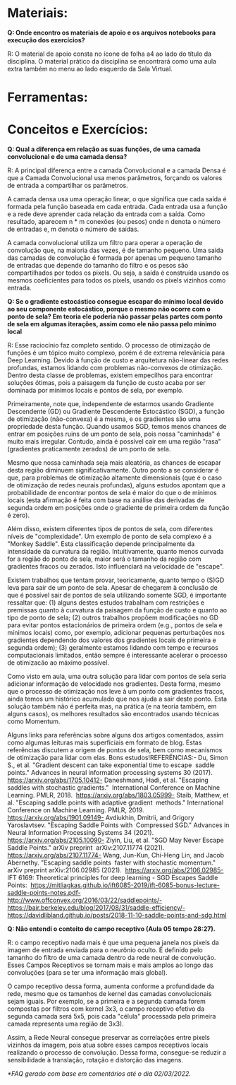 # **Materiais:**

**Q: Onde encontro os materiais de apoio e os arquivos notebooks para execução dos exercícios?**

R: O material de apoio consta no ícone de folha a4 ao lado do título da disciplina. O material prático da disciplina se encontrará como uma aula extra também no menu ao lado esquerdo da Sala Virtual.

# **Ferramentas:**

# **Conceitos e Exercícios:**

**Q: Qual a diferença em relação as suas funções, de uma camada convolucional e de uma camada densa?**

R: A principal diferença entre a camada Convolucional e a camada Densa é que a Camada Convolucional usa menos parâmetros, forçando os valores de entrada a compartilhar os parâmetros.

A camada densa usa uma operação linear, o que significa que cada saída é formada pela função baseada em cada entrada. Cada entrada usa a função e a rede deve aprender cada relação da entrada com a saída. Como resultado, aparecem n * m conexões (ou pesos) onde n denota o número de entradas e, m denota o número de saídas.

A camada convolucional utiliza um filtro para operar a operação de convolução que, na maioria das vezes, é de tamanho pequeno. Uma saída das camadas de convolução é formada por apenas um pequeno tamanho de entradas que depende do tamanho do filtro e os pesos são compartilhados por todos os pixels. Ou seja, a saída é construída usando os mesmos coeficientes para todos os pixels, usando os pixels vizinhos como entrada.

**Q: Se o gradiente estocástico consegue escapar do mínimo local devido ao seu componente estocástico, porque o mesmo não ocorre com o ponto de sela? Em teoria ele poderia não passar pelas partes com ponto de sela em algumas iterações, assim como ele não passa pelo mínimo local**

R: Esse raciocínio faz completo sentido. O processo de otimização de funções é um tópico muito complexo, porém é de extrema relevânicia para Deep Learning. Devido à função de custo e arquitetura não-linear das redes profundas, estamos lidando com problemas não-convexos de otimização. Dentro desta classe de problemas, existem empecilhos para encontrar soluções ótimas, pois a paisagem da função de custo acaba por ser dominada por mínimos locais e pontos de sela, por exemplo.

Primeiramente, note que, independente de estarmos usando Gradiente Descendente (GD) ou Gradiente Descendente Estocástico (SGD), a função de otimização (não-convexa) é a mesma, e os gradientes são uma propriedade desta função. Quando usamos SGD, temos menos chances de entrar em posições ruins de um ponto de sela, pois nossa "caminhada" é muito mais irregular. Contudo, ainda é possível cair em uma região "rasa" (gradientes praticamente zerados) de um ponto de sela. 

Mesmo que nossa caminhada seja mais aleatória, as chances de escapar desta região diminuem significativamente. Outro ponto a se considerar é que, para problemas de otimização altamente dimensionais (que é o caso de otimização de redes neurais profundas), alguns estudos apontam que a probabilidade de encontrar pontos de sela é maior do que o de mínimos locais (esta afirmação é feita com base na análise das derivadas de segunda ordem em posições onde o gradiente de primeira ordem da função é zero). 

Além disso, existem diferentes tipos de pontos de sela, com diferentes níveis de "complexidade". Um exemplo de ponto de sela complexo é a "Monkey Saddle". Esta classificação depende principalmente da intensidade da curvatura da região. Intuitivamente, quanto menos curvada for a região do ponto de sela, maior será o tamanho da região com gradientes fracos ou zerados. Isto influenciará na velocidade de "escape". 

Existem trabalhos que tentam provar, teoricamente, quanto tempo o (S)GD leva para sair de um ponto de sela. Apesar de chegarem à conclusão de que é possível sair de pontos de sela utilizando somente SGD, é importante ressaltar que: (1) alguns destes estudos trabalham com restrições e premissas quanto à curvatura da paisagem da função de custo e quanto ao tipo de ponto de sela; (2) outros trabalhos propõem modificações no GD para evitar pontos estacionários de primeira ordem (e.g., pontos de sela e mínimos locais) como, por exemplo, adicionar pequenas perturbações nos gradientes dependendo dos valores dos gradientes locais de primeira e segunda ordem); (3) geralmente estamos lidando com tempo e recursos computacionais limitados, então sempre é interessante acelerar o processo de otimizacão ao máximo possível.

Como visto em aula, uma outra solução para lidar com pontos de sela seria adicionar informação de velocidade nos gradientes. Desta forma, mesmo que o processo de otimização nos leve à um ponto com gradientes fracos, ainda temos um histórico acumulado que nos ajuda a sair deste ponto. Esta solução também não é perfeita mas, na prática (e na teoria também, em alguns casos), os melhores resultados são encontrados usando técnicas como Momentum.

Alguns links para referências sobre alguns dos artigos comentados, assim como algumas leituras mais superficiais em formato de blog. Estas referências discutem a origem de pontos de sela, bem como mecanismos de otimização para lidar com elas. Bons estudos!REFERÊNCIAS:- Du, Simon S., et al. "Gradient descent can take exponential time to escape  saddle points." Advances in neural information processing systems 30 (2017).  https://arxiv.org/abs/1705.10412- Daneshmand, Hadi, et al. "Escaping saddles with stochastic gradients."  International Conference on Machine Learning. PMLR, 2018.  https://arxiv.org/abs/1803.05999- Staib, Matthew, et al. "Escaping saddle points with adaptive gradient  methods." International Conference on Machine Learning. PMLR, 2019.  https://arxiv.org/abs/1901.09149- Avdiukhin, Dmitrii, and Grigory Yaroslavtsev. "Escaping Saddle Points with  Compressed SGD." Advances in Neural Information Processing Systems 34 (2021).  https://arxiv.org/abs/2105.10090- Ziyin, Liu, et al. "SGD May Never Escape Saddle Points." arXiv preprint  arXiv:2107.11774 (2021).  https://arxiv.org/abs/2107.11774- Wang, Jun-Kun, Chi-Heng Lin, and Jacob Abernethy. "Escaping saddle points  faster with stochastic momentum." arXiv preprint arXiv:2106.02985 (2021).  https://arxiv.org/abs/2106.02985- IFT 6169: Theoretical principles for deep learning - SGD Escapes Saddle  Points:  https://mitliagkas.github.io/ift6085-2019/ift-6085-bonus-lecture-saddle-points-notes.pdf- http://www.offconvex.org/2016/03/22/saddlepoints/- https://bair.berkeley.edu/blog/2017/08/31/saddle-efficiency/- https://davidlibland.github.io/posts/2018-11-10-saddle-points-and-sdg.html

**Q: Não entendi o conteito de campo receptivo (Aula 05 tempo 28:27).**

R: o campo receptivo nada mais é que uma pequena janela nos pixels da imagem de entrada enviada para o neurônio oculto. É definido pelo tamanho do filtro de uma camada dentro da rede neural de convolução. Esses Campos Receptivos se tornam mais e mais amplos ao longo das convoluções (para se ter uma informação mais global).

O campo receptivo dessa forma, aumenta conforme a profundidade da rede, mesmo que os tamanhos de kernel das camadas convolucionais sejam iguais. Por exemplo, se a primeira e a segunda camada forem compostas por filtros com kernel 3x3, o campo receptivo efetivo da segunda camada será 5x5, pois cada "célula" processada pela primeira camada representa uma região de 3x3).

Assim, a Rede Neural consegue preservar as correlações entre pixels vizinhos da imagem, pois atua sobre esses campos receptivos locais realizando o processo de convolução. Dessa forma, consegue-se reduzir a sensibilidade à translação, rotação e distorção das imagens.

_\*FAQ gerado com base em comentários até o dia 02/03/2022._
